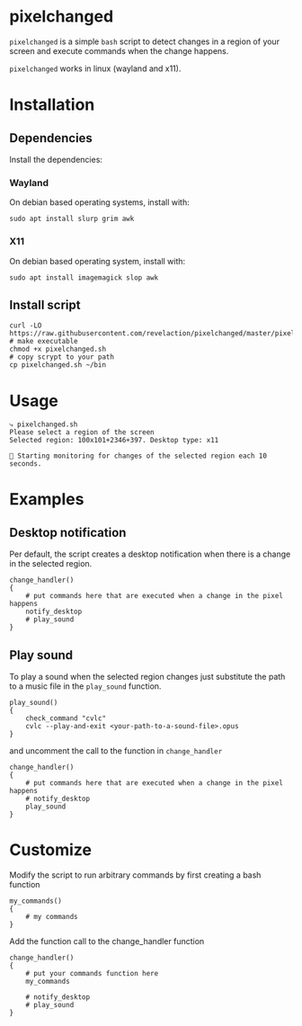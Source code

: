 # pixelchanged

`pixelchanged` is a simple `bash` script to detect changes in a region of your
screen and execute commands when the change happens.

`pixelchanged` works in linux (wayland and x11).

# Installation 

## Dependencies

Install the dependencies:

### Wayland

On debian based operating systems, install with:
    
    sudo apt install slurp grim awk

### X11

On debian based operating system, install with:
    
    sudo apt install imagemagick slop awk

## Install script

    curl -LO https://raw.githubusercontent.com/revelaction/pixelchanged/master/pixelchanged.sh 
    # make executable
    chmod +x pixelchanged.sh
    # copy scrypt to your path
    cp pixelchanged.sh ~/bin

# Usage

    ⤷ pixelchanged.sh
    Please select a region of the screen
    Selected region: 100x101+2346+397. Desktop type: x11

    📡 Starting monitoring for changes of the selected region each 10 seconds.


# Examples

## Desktop notification

Per default, the script creates a desktop notification when there is a change
in the selected region.

    change_handler()
    {
        # put commands here that are executed when a change in the pixel happens
        notify_desktop
        # play_sound
    }


## Play sound

To play a sound when the selected region changes just substitute the path to a
music file in the `play_sound` function. 

    play_sound()
    {
        check_command "cvlc"
        cvlc --play-and-exit <your-path-to-a-sound-file>.opus
    }

and uncomment the call to the function in `change_handler`

    change_handler()
    {
        # put commands here that are executed when a change in the pixel happens
        # notify_desktop
        play_sound
    }

# Customize

Modify the script to run arbitrary commands by first creating a bash function

    my_commands()
    {
        # my commands
    }

Add the function call to the change_handler function

    change_handler()
    {
        # put your commands function here 
        my_commands

        # notify_desktop
        # play_sound
    }




